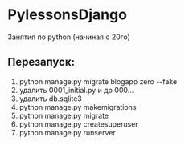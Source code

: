 # PylessonsDjango
Занятия по python (начиная с 20го)

## Перезапуск:

1. python manage.py migrate blogapp zero --fake
2. удалить 0001_initial.py и др 000...
3. удалить db.sqlite3
4. python manage.py makemigrations
5. python manage.py migrate
6. python manage.py createsuperuser
7. python manage.py runserver







